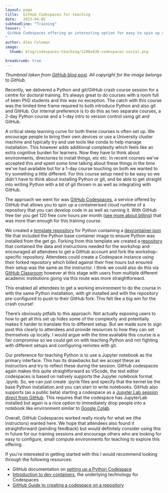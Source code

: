 ```yaml
---
layout: page
title:  GitHub Codespaces for teaching
date:   2023-04-05
subheadline: "Training"
teaser: "
 GitHub Codespaces offering an interesting option for easy to spin up computational teaching environments
"
author: Alex Coleman
image:
  thumb: blog/codespaces-teaching/1200x630-codespaces-social.png

breadcrumb: true
---
```


_Thumbnail taken from [GitHub blog post](https://github.blog/2021-08-11-githubs-engineering-team-moved-codespaces/). All copyright for the image belongs to GitHub._

Recently, we delivered a Python and git/GitHub crash course session for a centre for doctoral training. It’s always great to do courses with a room full of keen PhD students and this was no exception. The catch with this course was the limited time frame required to both introduce Python and also git and GitHub. Our internal preference is to do this as two separate courses, a 2-day Python course and a 1-day intro to version control using git and GitHub. 

A critical steep learning curve for both these courses is often set up. We encourage people to bring their own devices or use a University cluster machine and typically try and use tools like conda to help manage installation. This however adds additional complexity which feels like an extra cognitive burden for learners. Now they have to think about environments, directories to install things, etc etc. In recent courses we've accepted this and spent some time talking about these things in the time we've had available but for a 1-day course touching on both we wanted to try something a little different. For this course setup need to be easy so we didn't have to think about installing Python or git, and be able to get straight into writing Python with a bit of git thrown in as well as integrating with GitHub.

The approach we went for was [GitHub Codespaces](https://github.com/features/codespaces), a service offered by GitHub that allows you to spin up a containerised cloud runtime of a repository that you can develop code in as well as running it. With GitHub free tier you get 120 free core hours per month ([see more about billing](https://docs.github.com/en/billing/managing-billing-for-github-codespaces/about-billing-for-github-codespaces#monthly-included-storage-and-core-hours-for-personal-accounts)) that was more than enough for this training course.

We created a [template repository](https://github.com/ARCTraining/teaching-python-codespace) for Python containing a [devcontainer.json](https://github.com/ARCTraining/teaching-python-codespace/blob/main/.devcontainer/devcontainer.json) file that included the Python base container image to ensure Python was installed from the get go. Forking from this template we created a [repository](https://github.com/ARCTraining/dimen-python-2023) that contained the data and instructions needed for the workshop and encouraged all attendees to get a GitHub account and fork the workshop-specific repository. Attendees could create a Codespace instance using their forked repository which billed against their free hours but ensured their setup was the same as the instructor.
I think we could also do this via [GitHub Classroom](https://classroom.github.com/) however at this stage with users from multiple different academic institutions going via this route was more straightforward.

This enabled all attendees to get a working environment to do the course in with the same Python installation, with git installed and with the repository pre-configured to push to their GitHub fork. This felt like a big win for the crash course! 

There’s obviously pitfalls to this approach. Not actually exposing users to how to get all this set up hides some of the complexity and potentially makes it harder to translate this to different setup. But we made sure to sign post this clearly to attendees and provide resources to how they can set themselves up locally. I would argue with the time available this course is a fair compromise so we could get on with teaching Python and not fighting with different setups and configuring remotes with git.

Our preference for teaching Python is to use a Jupyter notebook as the primary interface. This has its drawbacks but we accept these as instructors and try to reflect these during the session. GitHub codespaces  again makes this quite straightforward as VScode, the text editor codespaces is based on natively supports the Jupyter notebook format .ipynb. So, we can just create .ipynb files and specify that the kernel be the base Python installation and you can start to write notebooks. GitHub also supports (as a public beta) starting a codespace as a [Jupyter Lab session direct from GitHub](https://github.blog/changelog/2022-11-09-using-codespaces-with-jupyterlab-public-beta/). This requires that the codespace has JupyterLab installed but again is a nice option to immediately drop people into a notebook like environment similar to [Google Colab](https://colab.research.google.com/).

Overall, GitHub Codespaces worked really nicely for what we (the instructors) wanted here. We hope that attendees also found it straightforward (pending feedback) but would definitely consider using this in future for our training sessions and encourage others who are looking for easy to configure, small compute environments for teaching to explore this offering.

If you're interested in getting started with this I would recommend looking through the following resources:

- GitHub documentation on [setting up a Python Codespace](https://docs.github.com/en/codespaces/setting-up-your-project-for-codespaces/adding-a-dev-container-configuration/setting-up-your-python-project-for-codespaces)
- [Introduction to dev containers](https://docs.github.com/en/codespaces/setting-up-your-project-for-codespaces/adding-a-dev-container-configuration/introduction-to-dev-containers), the underlying technology for Codespaces
- [GitHub Guide to creating a codespace on a repository](https://docs.github.com/en/codespaces/developing-in-codespaces/creating-a-codespace-for-a-repository)
